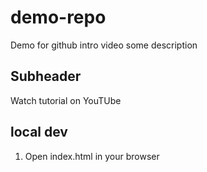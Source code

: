 # demo-repo
Demo for github intro video
some description

## Subheader

Watch tutorial on YouTUbe

## local dev

1. Open index.html in your browser
